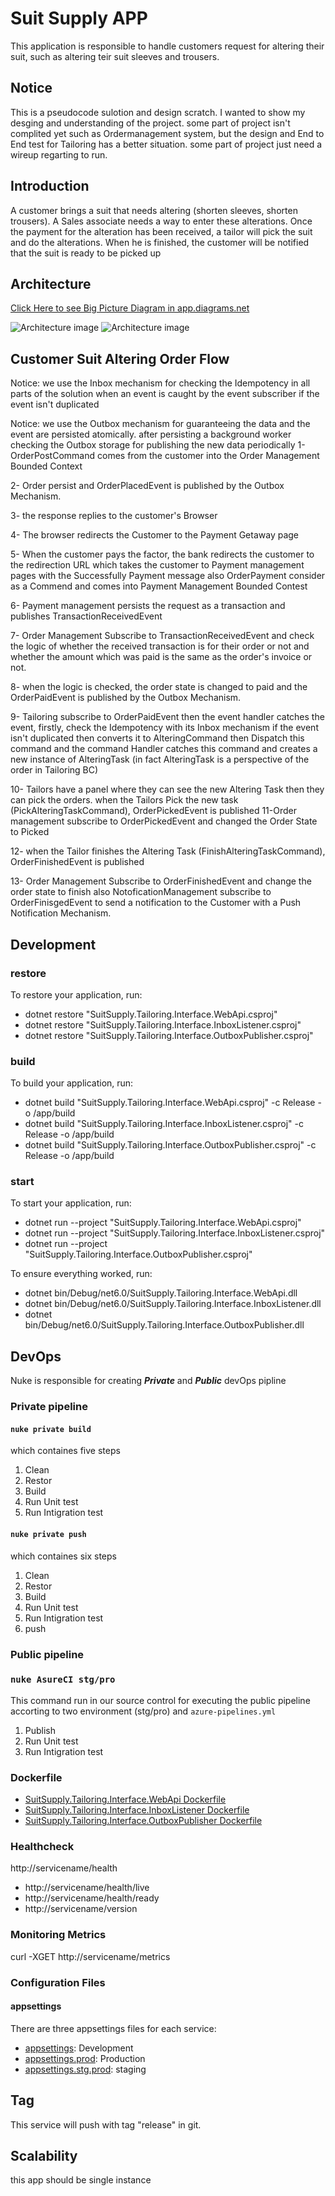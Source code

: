 # Suit Supply APP

This application is responsible to handle customers request for altering their suit, such as altering teir suit sleeves and trousers. 

## Notice
This is a pseudocode sulotion and design scratch. I wanted to show my desging and understanding of the project. some part of project isn't complited yet such as Ordermanagement system, but the design and End to End test for Tailoring has a better situation. some part of project just need a wireup regarting to run.

## Introduction
A customer brings a suit that needs altering (shorten sleeves, shorten trousers).
A Sales associate needs a way to enter these alterations.
Once the payment for the alteration has been received, a tailor will pick the suit and do the alterations.
When he is finished, the customer will be notified that the suit is ready to be picked up

## Architecture
[Click Here to see Big Picture Diagram  in app.diagrams.net ](https://drive.google.com/file/d/1Rk1-0pOWAwpwSserQQQ1TMPW87-XAdnR/view?usp=sharing)

![Architecture image](readme/Capture4.JPG)
![Architecture image](readme/Capture2.JPG)

## Customer Suit Altering Order Flow
Notice: we use the Inbox mechanism for checking the Idempotency in all parts of the solution when an event is caught by the event subscriber if the event isn't duplicated 

Notice: we use the Outbox mechanism for guaranteeing the data and the event are persisted atomically. after persisting a background worker checking the Outbox storage for publishing the new data periodically
1- OrderPostCommand comes from the customer into the Order Management Bounded Context

2-  Order persist and OrderPlacedEvent is published by the Outbox Mechanism.

3- the response replies to the customer's Browser 

4- The browser redirects the Customer to the Payment Getaway page

5- When the customer pays the factor, the bank redirects the customer to the redirection URL which takes the customer to Payment management pages with the Successfully Payment message also OrderPayment  consider as a Commend  and comes into Payment Management Bounded Contest


6- Payment management persists the request as a transaction and publishes TransactionReceivedEvent

7- Order Management Subscribe to  TransactionReceivedEvent and check the logic of whether the received transaction is for their order or not and whether the amount which was paid is the same as the order's invoice or not.  

8- when the logic is checked, the order state is changed to paid and the OrderPaidEvent is published by the Outbox Mechanism.

9- Tailoring subscribe to OrderPaidEvent then the event handler catches the event, firstly, check the Idempotency with its Inbox mechanism if the event isn't duplicated then converts it to AlteringCommand then Dispatch this command and the command Handler catches this command and creates a new instance of AlteringTask (in fact AlteringTask is a perspective of the order in Tailoring BC)

10- Tailors have a panel where they can see the new Altering Task then they can pick the orders. when the Tailors Pick the new task (PickAlteringTaskCommand), OrderPickedEvent is published 
11-Order management subscribe to OrderPickedEvent and changed the Order State to Picked

12- when the Tailor finishes the Altering Task (FinishAlteringTaskCommand), OrderFinishedEvent is published

13- Order Management Subscribe to OrderFinishedEvent and change the order state to finish also NotoficationManagement subscribe to OrderFinisgedEvent to send a notification to the Customer with a Push Notification Mechanism.


## Development
### restore
To restore your application, run:
- dotnet restore "SuitSupply.Tailoring.Interface.WebApi.csproj"
- dotnet restore "SuitSupply.Tailoring.Interface.InboxListener.csproj"
- dotnet restore "SuitSupply.Tailoring.Interface.OutboxPublisher.csproj"

### build
To build your application, run:
- dotnet build "SuitSupply.Tailoring.Interface.WebApi.csproj" -c Release -o /app/build
- dotnet build "SuitSupply.Tailoring.Interface.InboxListener.csproj" -c Release -o /app/build
- dotnet build "SuitSupply.Tailoring.Interface.OutboxPublisher.csproj" -c Release -o /app/build

### start
To start your application, run:
- dotnet run --project "SuitSupply.Tailoring.Interface.WebApi.csproj"
- dotnet run --project "SuitSupply.Tailoring.Interface.InboxListener.csproj"
- dotnet run --project "SuitSupply.Tailoring.Interface.OutboxPublisher.csproj"

To ensure everything worked, run:
- dotnet bin/Debug/net6.0/SuitSupply.Tailoring.Interface.WebApi.dll
- dotnet bin/Debug/net6.0/SuitSupply.Tailoring.Interface.InboxListener.dll
- dotnet bin/Debug/net6.0/SuitSupply.Tailoring.Interface.OutboxPublisher.dll

## DevOps
Nuke is responsible for creating ***Private*** and ***Public*** devOps pipline

### Private pipeline
#### `nuke private build`
which containes five steps
1. Clean
2. Restor
3. Build
4. Run Unit test
5. Run Intigration test

#### `nuke private push`
which containes six steps
1. Clean
2. Restor
3. Build
4. Run Unit test
5. Run Intigration test
6. push

### Public pipeline
### `nuke AsureCI stg/pro`
This command run in our source control for executing the public pipeline accorting to two environment (stg/pro) and `azure-pipelines.yml`
1. Publish
2. Run Unit test
3. Run Intigration test

### Dockerfile
- [SuitSupply.Tailoring.Interface.WebApi Dockerfile](src/SuitSupply.Tailoring.Interface.WebApi/Dockerfile)
- [SuitSupply.Tailoring.Interface.InboxListener Dockerfile](src/SuitSupply.Tailoring.Interface.InboxListener/Dockerfile)
- [SuitSupply.Tailoring.Interface.OutboxPublisher Dockerfile](src/SuitSupply.Tailoring.Interface.OutboxPublisher/Dockerfile)

### Healthcheck

http://servicename/health
* http://servicename/health/live
* http://servicename/health/ready
* http://servicename/version

### Monitoring Metrics

curl -XGET http://servicename/metrics

### Configuration Files

#### appsettings
There are three appsettings files for each service:

- [appsettings](src/SuitSupply.Tailoring.Interface.WebApi/appsettings.json): Development
- [appsettings.prod](src/SuitSupply.Tailoring.Interface.WebApi/appsettings.prod.json): Production
- [appsettings.stg.prod](src/SuitSupply.Tailoring.Interface.WebApi/appsettings.stg.json): staging

## Tag
This service will push with tag "release" in git.

## Scalability

this app should be single instance
